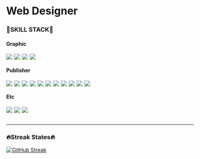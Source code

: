 # <div style="color: #171717;">Web Designer</div>

### <div style="color: #171717;">🚀SKILL STACK🚀</div>

#### <div style="color: #171717;">Graphic</div>
<div style="display: flex; flex-wrap: wrap; gap: 5px">
  <img src="https://img.shields.io/badge/photoshop-31A8FF?style=for-the-badge&logo=adobe photoshop&logoColor=white"/>
  <img src="https://img.shields.io/badge/illustrator-FF9A00?style=for-the-badge&logo=adobe illustrator&logoColor=white"/>
  <img src="https://img.shields.io/badge/InDesign-FF3366?style=for-the-badge&logo=adobe indesign&logoColor=white"/>
  <img src="https://img.shields.io/badge/Figma-F24E1E?style=for-the-badge&logo=figma&logoColor=white"/>
</div>

#### <div style="color: #171717;">Publisher</div>
<div style="display: flex; flex-wrap: wrap; gap: 5px">
  <img src="https://img.shields.io/badge/html5-E34F26?style=for-the-badge&logo=html5&logoColor=white"/>
  <img src="https://img.shields.io/badge/css3-1572B6?style=for-the-badge&logo=CSS3&logoColor=white"/>
  <img src="https://img.shields.io/badge/sass-cc6699?style=for-the-badge&logo=Sass&logoColor=white"/>
  <img src="https://img.shields.io/badge/tailwind css-06b6d4?style=for-the-badge&logo=tailwind CSS&logoColor=white"/>
  <img src="https://img.shields.io/badge/javascript-c5b002?style=for-the-badge&logo=javascript&logoColor=white"/>
  <img src="https://img.shields.io/badge/typescript-3178C6?style=for-the-badge&logo=typescript&logoColor=white"/>
  <img src="https://img.shields.io/badge/react-20232A?style=for-the-badge&logo=react&logoColor=61DAFB"/>
  <img src="https://img.shields.io/badge/next.js-000000?style=for-the-badge&logo=next.js&logoColor=white"/>
  <img src="https://img.shields.io/badge/node.js-339933?style=for-the-badge&logo=node.js&logoColor=white"/>
  <img src="https://img.shields.io/badge/babel-c7a800?style=for-the-badge&logo=babel&logoColor=white"/>
  <img src="https://img.shields.io/badge/webpack-4285F4?style=for-the-badge&logo=webpack&logoColor=white"/>
</div>

#### <div style="color: #171717;">Etc</div>
<div style="display: flex; flex-wrap: wrap; gap: 5px">
  <img src="https://img.shields.io/badge/git-F05032?style=for-the-badge&logo=git&logoColor=white"/>
  <img src="https://img.shields.io/badge/github-181717?style=for-the-badge&logo=github&logoColor=white"/>
  <img src="https://img.shields.io/badge/markdown-000000?style=for-the-badge&logo=markdown&logoColor=white"/>
</div>
<br/>

***

### <div style="color: #171717;">🔥Streak States🔥</div>
[![GitHub Streak](https://streak-stats.demolab.com?user=2taeyoon&theme=dark&hide_border=%EA%B1%B0%EC%A7%93&locale=ko&short_numbers=%EA%B1%B0%EC%A7%93&hide_current_streak=true&hide_longest_streak=true)](https://git.io/streak-stats)

<!-- https://hulrud.tistory.com/3 -->
